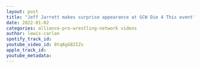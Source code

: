 ```yaml
---
layout: post
title: "Jeff Jarrett makes surprise appearance at GCW Die 4 This event"
date: 2022-01-02
categories: alliance-pro-wrestling-network videos
author: lewis-carlan
spotify_track_id: 
youtube_video_id: 8tqAgG82IZs
apple_track_id: 
youtube_metadata: 
---
```


